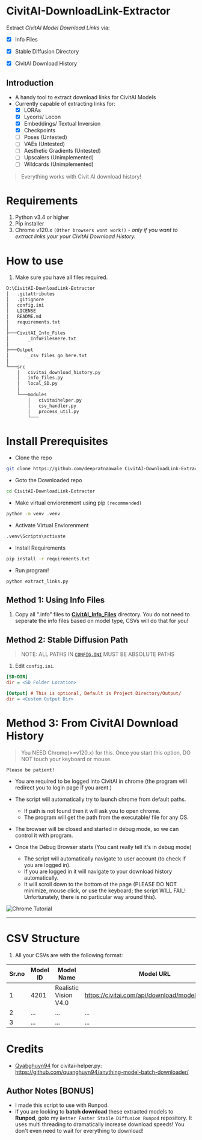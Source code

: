 # CivitAI-DownloadLink-Extractor
 Extract _CivitAI Model Download Links_ via:
 - [x] Info Files
 - [x] Stable Diffusion Directory
 - [x] CivitAI Download History 


## Introduction
 - A handy tool to extract download links for CivitAI Models
 - Currently capable of extracting links for:
   - [x] LORAs
   - [x] Lycoris/ Locon
   - [x] Embeddings/ Textual Inversion
   - [x] Checkpoints
   - [ ] Poses (Untested)
   - [ ] VAEs (Untested)
   - [ ] Aesthetic Gradients (Untested)
   - [ ] Upscalers (Unimplemented)
   - [ ] Wildcards (Unimplemented)
  
  > Everything works with Civit AI download history!


# Requirements
1. Python v3.4 or higher
2. Pip installer
3. Chrome v120.x `(Other browsers wont work!)` - _only if you want to extract links your your CivitAI Download History._


# How to use
1. Make sure you have all files required.

```bash
D:\CivitAI-DownloadLink-Extractor
│   .gitattributes
│   .gitignore
│   config.ini
│   LICENSE
│   README.md
│   requirements.txt
│
├───CivitAI_Info_Files
│       _InfoFilesHere.txt
│
├───Output
│       _csv files go here.txt
│
└───src
    │   civitai_download_history.py
    │   info_files.py
    │   local_SD.py
    │
    └───modules
        │   civitaihelper.py
        │   csv_handler.py
        │   process_util.py
        └───
```

# Install Prerequisites

- Clone the repo
```bash
git clone https://github.com/deepratnaawale CivitAI-DownloadLink-Extractor.git
```

- Goto the Downloaded repo
  
```bash
cd CivitAI-DownloadLink-Extractor
```

- Make virtual enviorenment using pip `(recommended)`
```bash
python -m venv .venv
```

- Activate Virtual Enviorenment
```bash
.venv\Scripts\activate
```


- Install Requirements
```bash
pip install -r requirements.txt
```

- Run program!
```bash
python extract_links.py
```

## Method 1: Using Info Files
1. Copy all ".info" files to [**CivitAI_Info_Files**](./CivitAI_Info_Files) directory. You do not need to seperate the info files based on model type, CSVs will do that for you!


## Method 2: Stable Diffusion Path
> NOTE: ALL PATHS IN [`CONFIG.INI`](./config.ini) MUST BE ABSOLUTE PATHS

1. Edit `config.ini`.

```ini
[SD-DIR]
dir = <SD Folder Location>

[Output] # This is optional, Default is Project Directory/Output/
dir = <Custom Output Dir>
```

# Method 3: From CivitAI Download History
> You NEED Chrome(>=v120.x) for this. Once you start this option, DO NOT touch your keyboard or mouse.

`Please be patient!`

- You are required to be logged into CivitAI in chrome (the program will redirect you to login page if you arent.)

- The script will automatically try to launch chrome from default paths.
  - If path is not found then it will ask you to open chrome.
  - The program will get the path from the executable/ file for any OS.

- The browser will be closed and started in debug mode, so we can control it with program.
- Once the Debug Browser starts (You cant really tell it's in debug mode)
  - The script will automatically navigate to user account (to check if you are logged in).
  - If you are logged in it will navigate to your download history automatically.
  - It will scroll down to the bottom of the page (PLEASE DO NOT minimize, mouse click, or use the keyboard; the script WILL FAIL! Unfortunately, there is no particular way around this).


![Chrome Tutorial](https://github.com/deepratnaawale/CivitAI-DownloadLink-Extractor/blob/main/tutorial_gif.gif)

---
# CSV Structure
1. All your CSVs are with the following format:

Sr.no | Model ID| Model Name | Model URL
--- | --- | --- | ---
1 | 4201 | Realistic Vision V4.0 | https://civitai.com/api/download/models/114367
2 | ... | ... | ... 
3 | ... | ... | ... 

# Credits
* [Qyabghuyn94](https://github.com/quanghuyn94/) for civitai-helper.py: https://github.com/quanghuyn94/anything-model-batch-downloader/

## Author Notes [BONUS]
- I made this script to use with Runpod.
- If you are looking to **batch download** these extracted models to **Runpod**, goto my `Better Faster Stable Diffusion Runpod` repository. It uses multi threading to dramatically increase download speeds! You don't even need to wait for everything to download!

